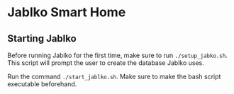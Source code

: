 # Jablko Smart Home

## Starting Jablko

Before running Jablko for the first time, make sure to run `./setup_jabko.sh`. This script will prompt the user to create the database Jablko uses.

Run the command `./start_jablko.sh`. Make sure to make the bash script executable beforehand.
